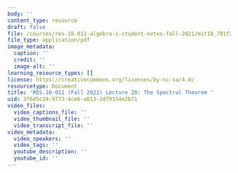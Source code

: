 ```yaml
---
body: ''
content_type: resource
draft: false
file: /courses/res-18-011-algebra-i-student-notes-fall-2021/mit18_701f21_lect28.pdf
file_type: application/pdf
image_metadata:
  caption: ''
  credit: ''
  image-alt: ''
learning_resource_types: []
license: https://creativecommons.org/licenses/by-nc-sa/4.0/
resourcetype: Document
title: 'RES.18-011 (Fall 2021) Lecture 28: The Spectral Theorem '
uid: 3f6d5c24-9773-4ce6-a813-2df9154e2b71
video_files:
  video_captions_file: ''
  video_thumbnail_file: ''
  video_transcript_file: ''
video_metadata:
  video_speakers: ''
  video_tags: ''
  youtube_description: ''
  youtube_id: ''
---
```

